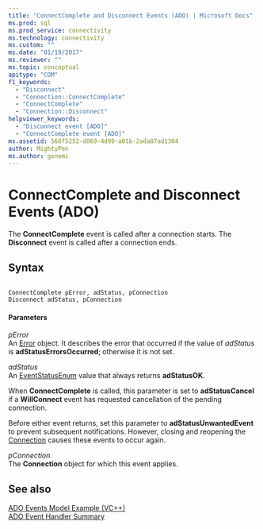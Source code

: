 ```yaml
---
title: "ConnectComplete and Disconnect Events (ADO) | Microsoft Docs"
ms.prod: sql
ms.prod_service: connectivity
ms.technology: connectivity
ms.custom: ""
ms.date: "01/19/2017"
ms.reviewer: ""
ms.topic: conceptual
apitype: "COM"
f1_keywords: 
  - "Disconnect"
  - "Connection::ConnectComplete"
  - "ConnectComplete"
  - "Connection::Disconnect"
helpviewer_keywords: 
  - "Disconnect event [ADO]"
  - "ConnectComplete event [ADO]"
ms.assetid: 568f5252-d069-4d99-a01b-2ada87ad1304
author: MightyPen
ms.author: genemi
---
```

# ConnectComplete and Disconnect Events (ADO)
The **ConnectComplete** event is called after a connection starts. The **Disconnect** event is called after a connection ends.  
  
## Syntax  
  
```  
  
ConnectComplete pError, adStatus, pConnection  
Disconnect adStatus, pConnection  
```  
  
#### Parameters  
 *pError*  
 An [Error](../../../ado/reference/ado-api/error-object.md) object. It describes the error that occurred if the value of *adStatus* is **adStatusErrorsOccurred**; otherwise it is not set.  
  
 *adStatus*  
 An [EventStatusEnum](../../../ado/reference/ado-api/eventstatusenum.md) value that always returns **adStatusOK**.  
  
 When **ConnectComplete** is called, this parameter is set to **adStatusCancel** if a **WillConnect** event has requested cancellation of the pending connection.  
  
 Before either event returns, set this parameter to **adStatusUnwantedEvent** to prevent subsequent notifications. However, closing and reopening the [Connection](../../../ado/reference/ado-api/connection-object-ado.md) causes these events to occur again.  
  
 *pConnection*  
 The **Connection** object for which this event applies.  
  
## See also  
 [ADO Events Model Example (VC++)](../../../ado/reference/ado-api/ado-events-model-example-vc.md)   
 [ADO Event Handler Summary](../../../ado/guide/data/ado-event-handler-summary.md)
